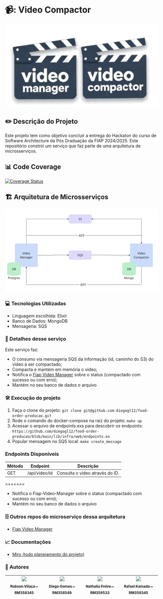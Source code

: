 # 📹: Video Compactor
![VideoManagerCompactor](video.png?raw=true "VideoManagerCompactor")

## ✏️ Descrição do Projeto
<p align="left">Este projeto tem como objetivo concluir a entrega do Hackaton do curso de Software Architecture da Pós Graduação da FIAP 2024/2025.
Este repositório constrói um serviço que faz parte de uma arquitetura de microsserviços.</p>

## 📊 Code Coverage
[![Coverage Status](https://coveralls.io/repos/github/diegogl12/food-order-producao/badge.svg?branch=feat/tests)](https://coveralls.io/github/diegogl12/food-order-producao?branch=feat/tests)

## 🏗️ Arquitetura de Microsserviços
![Arquitetura](arquitetura.png?raw=true "Arquitetura")

### 💻 Tecnologias Utilizadas
- Linguagem escolhida: Elixir
- Banco de Dados: MongoDB
- Mensageria: SQS

### 🔨 Detalhes desse serviço
Este serviço faz: 
 - O consumo via mensageria SQS da informação (id, caminho do S3) do video à ser compactado;
 - Compacta e mantém em memória o video;
 - Notifica o [Fiap Video Manager](https://github.com/RafaelKamada/fiap-video-manager) sobre o status (compactado com sucesso ou com erro);
 - Mantém no seu banco de dados o arquivo

### 🛠️ Execução do projeto
1. Faça o clone do projeto: ```git clone git@github.com:diegogl12/food-order-producao.git```
2. Rode o comando do docker-compose na raiz do projeto: ```make up```
4. Acessar o arquivo de endpoints.exs para descobrir os endpoints: ```https://github.com/diegogl12/food-order-producao/blob/main/lib/infra/web/endpoints.ex```
5. Popular mensagem no SQS local: ```make create_message```


### Endpoints Disponíveis

| Método | Endpoint                                | Descrição                                             |
| ------ | --------------------------------------- | ----------------------------------------------------- |
| GET    | /api/video/id            | Consulta o video através do ID. |
=======
 - Notifica o Fiap-Video-Manager sobre o status (compactado com sucesso ou com erro);
 - Mantém no seu banco de dados o arquivo

### 🗄️ Outros repos do microserviço dessa arquitetura
- [Fiap Video Manager](https://github.com/RafaelKamada/fiap-video-manager)

### 📈 Documentações
- [Miro (todo planejamento do projeto)](https://miro.com/app/board/uXjVKhyEAME=/)


### 👥 Autores
| [<img loading="lazy" src="https://avatars.githubusercontent.com/u/96452759?v=4" width=115><br><sub>Robson Vilaça - RM358345</sub>](https://github.com/vilacalima) |  [<img loading="lazy" src="https://avatars.githubusercontent.com/u/16946021?v=4" width=115><br><sub>Diego Gomes - RM358549</sub>](https://github.com/diegogl12) |  [<img loading="lazy" src="https://avatars.githubusercontent.com/u/8690168?v=4" width=115><br><sub>Nathalia Freire - RM359533</sub>](https://github.com/nathaliaifurita) |  [<img loading="lazy" src="https://avatars.githubusercontent.com/u/43392619?v=4" width=115><br><sub>Rafael Kamada - RM359345</sub>](https://github.com/RafaelKamada) |
| :---: | :---: | :---: | :---: |
